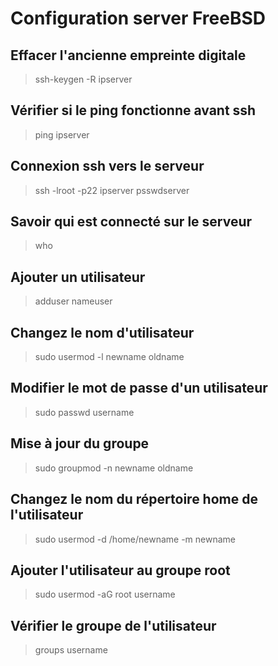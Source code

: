 # Configuration server FreeBSD

## Effacer l'ancienne empreinte digitale
> ssh-keygen -R ipserver

## Vérifier si le ping fonctionne avant ssh
> ping ipserver

## Connexion ssh vers le serveur
> ssh -lroot -p22 ipserver
> psswdserver

## Savoir qui est connecté sur le serveur 
> who

## Ajouter un utilisateur
> adduser nameuser

## Changez le nom d'utilisateur 
> sudo usermod -l newname oldname

## Modifier le mot de passe d'un utilisateur
> sudo passwd username

## Mise à jour du groupe 
> sudo groupmod -n newname oldname

## Changez le nom du répertoire home de l'utilisateur 
> sudo usermod -d /home/newname -m newname

## Ajouter l'utilisateur au groupe root
> sudo usermod -aG root username

## Vérifier le groupe de l'utilisateur
> groups username
